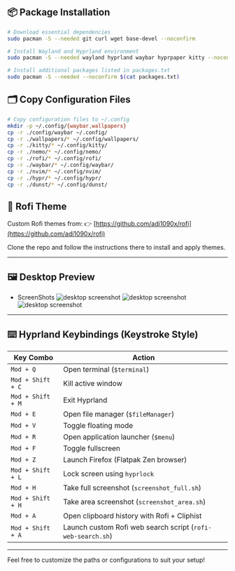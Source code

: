 ## 📦 Package Installation

```bash
# Download essential dependencies
sudo pacman -S --needed git curl wget base-devel --noconfirm

# Install Wayland and Hyprland environment
sudo pacman -S --needed wayland hyprland waybar hyprpaper kitty --noconfirm

# Install additional packages listed in packages.txt
sudo pacman -S --needed --noconfirm $(cat packages.txt)
```

## 🗂️ Copy Configuration Files

```bash
# Copy configuration files to ~/.config
mkdir -p ~/.config/{waybar,wallpapers}
cp -r ./config/waybar ~/.config/
cp -r ./wallpapers/* ~/.config/wallpapers/
cp -r ./kitty/* ~/.config/kitty/
cp -r ./nemo/* ~/.config/nemo/
cp -r ./rofi/* ~/.config/rofi/
cp -r ./waybar/* ~/.config/waybar/
cp -r ./nvim/* ~/.config/nvim/
cp -r ./hypr/* ~/.config/hypr/
cp -r ./dunst/* ~/.config/dunst/
```

## 🎨 Rofi Theme

Custom Rofi themes from: 👉 [https://github.com/adi1090x/rofi](https://github.com/adi1090x/rofi)

Clone the repo and follow the instructions there to install and apply themes.

---

## 🖼️ Desktop Preview
- ScreenShots
    ![desktop screenshot](1.png)
    ![desktop screenshot](2.png)
    ![desktop screenshot](3.png)

---

## ⌨️ Hyprland Keybindings (Keystroke Style)

| Key Combo             | Action                                                                 |
|----------------------|------------------------------------------------------------------------|
| `Mod + Q`            | Open terminal (`$terminal`)                                            |
| `Mod + Shift + C`    | Kill active window                                                     |
| `Mod + Shift + M`    | Exit Hyprland                                                          |
| `Mod + E`            | Open file manager (`$fileManager`)                                     |
| `Mod + V`            | Toggle floating mode                                                   |
| `Mod + R`            | Open application launcher (`$menu`)                                    |
| `Mod + F`            | Toggle fullscreen                                                      |
| `Mod + Z`            | Launch Firefox (Flatpak Zen browser)                                   |
| `Mod + Shift + L`    | Lock screen using `hyprlock`                                           |
| `Mod + H`            | Take full screenshot (`screenshot_full.sh`)                            |
| `Mod + Shift + H`    | Take area screenshot (`screenshot_area.sh`)                            |
| `Mod + A`            | Open clipboard history with Rofi + Cliphist                            |
| `Mod + Shift + A`    | Launch custom Rofi web search script (`rofi-web-search.sh`)            |

---

Feel free to customize the paths or configurations to suit your setup!